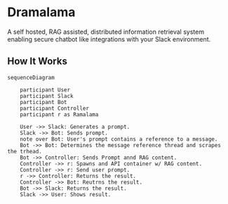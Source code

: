 # Dramalama
A self hosted, RAG assisted, distributed information retrieval system enabling secure chatbot like integrations with your Slack environment.


## How It Works
```mermaid
sequenceDiagram

    participant User
    participant Slack
    participant Bot
    participant Controller
    participant r as Ramalama

    User ->> Slack: Generates a prompt.
    Slack ->> Bot: Sends prompt.
    note over Bot: User's prompt contains a reference to a message.
    Bot ->> Bot: Determines the message reference thread and scrapes the trhead.
    Bot ->> Controller: Sends Prompt annd RAG content.
    Controller ->> r: Spawns and API container w/ RAG content.
    Controller ->> r: Send user prompt.
    r ->> Controller: Returns the result.
    Controller ->> Bot: Reutrns the result.
    Bot ->> Slack: Returns the result.
    Slack ->> User: Shows result.
```
